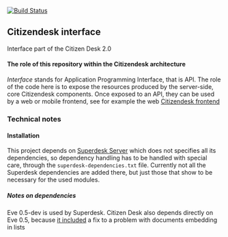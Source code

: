 [![Build Status](https://travis-ci.org/sourcefabric-innovation/citizendesk-interface.png?branch=master)](https://travis-ci.org/sourcefabric-innovation/citizendesk-interface)

## Citizendesk interface

Interface part of the Citizen Desk 2.0

#### The role of this repository within the Citizendesk architecture

*Interface* stands for Application Programming Interface, that is API. The role of the code here is to expose the resources produced by the server-side, core Citizendesk components. Once exposed to an API, they can be used by a web or mobile frontend, see for example the web [Citizendesk frontend](https://github.com/sourcefabric-innovation/citizendesk-frontend)

### Technical notes

#### Installation

This project depends on [Superdesk Server][superdesk_server] which
does not specifies all its dependencies, so dependency handling has to
be handled with special care, through the `superdesk-dependencies.txt`
file. Currently not all the Superdesk dependencies are added there,
but just those that show to be necessary for the used modules.

##### Notes on dependencies

Eve 0.5-dev is used by Superdesk. Citizen Desk also depends directly
on Eve 0.5, because [it
included](https://github.com/nicolaiarocci/eve/commit/2c7d97952251434f32429e0ae7e945b822d53c9f)
a fix to a problem with documents embedding in lists


[superdesk_server]: https://github.com/superdesk/superdesk-server
